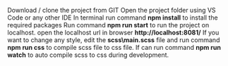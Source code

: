 Download / clone the project from GIT
Open the project folder using VS Code or any other IDE
In terminal run command **npm install** to install the required packages
Run command **npm run start** to run the project on localhost.
open the localhost url in browser **http://localhost:8081/**
If you want to change any style, edit the **scss\main.scss** file and run command **npm run css** to compile scss file to css file.
If can run command **npm run watch** to auto compile scss to css during development.
